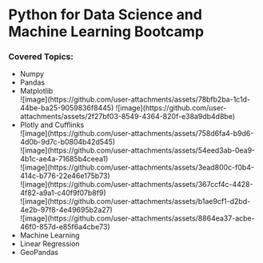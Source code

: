 <h1>Python for Data Science and Machine Learning Bootcamp</h1>
<h3>Covered Topics:</h3>
<ul>
  <li>Numpy</li>
  <li>Pandas</li>
  <li> Matplotlib </li>
  ![image](https://github.com/user-attachments/assets/78bfb2ba-1c1d-44be-ba25-9059836f8445)</img>
  ![image](https://github.com/user-attachments/assets/2f27bf03-8549-4364-820f-e38a9db4d8be) </br>
  <li>Plotly and Cufflinks</li>
  ![image](https://github.com/user-attachments/assets/758d6fa4-b9d6-4d0b-9d7c-b0804b42d545) </br>
  ![image](https://github.com/user-attachments/assets/54eed3ab-0ea9-4b1c-ae4a-71685b4ceea1) </br>
  ![image](https://github.com/user-attachments/assets/3ead800c-f0b4-414c-b776-22e46e175b73) </br>
  ![image](https://github.com/user-attachments/assets/367ccf4c-4428-4f82-a9a1-c40f9f07b8f9) </br>
  ![image](https://github.com/user-attachments/assets/b1ae9cf1-d2bd-4e2b-97f8-4e49695b2a27) </br>
  ![image](https://github.com/user-attachments/assets/8864ea37-acbe-46f0-857d-e85f6a4cbe73) </br>
  <li>Machine Learning</li>
  <li>Linear Regression</li>
  <li>GeoPandas</li>
</ul>

